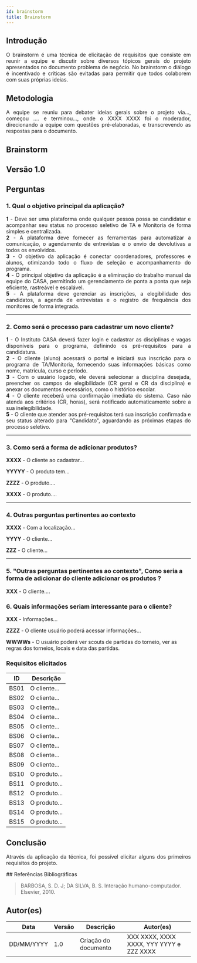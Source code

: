 ```yaml
---
id: brainstorm
title: Brainstorm
---
```

 
## Introdução
<p align = "justify">
O brainstorm é uma técnica de elicitação de requisitos que consiste em reunir a equipe e discutir sobre diversos tópicos gerais do projeto apresentados no documento problema de negócio. No brainstorm o diálogo é incentivado e críticas são evitadas para permitir que todos colaborem com suas próprias ideias.
</p>
 
## Metodologia
<p align = "justify">
A equipe se reuniu para debater ideias gerais sobre o projeto via..., começou .... e terminou..., onde o XXXX XXXX foi o moderador, direcionando a equipe com questões pré-elaboradas, e transcrevendo as respostas para o documento.
</p>
 
## Brainstorm
 
## Versão 1.0
 
## Perguntas
 
### 1. Qual o objetivo principal da aplicação?
 
<p align = "justify">
<b>1</b> - Deve ser uma plataforma onde qualquer pessoa possa se candidatar e acompanhar seu status no processo seletivo de TA e Monitoria de forma simples e centralizada.<br>
<b>2</b> - A plataforma deve fornecer as ferramentas para automatizar a comunicação, o agendamento de entrevistas e o envio de devolutivas a todos os envolvidos.<br>
<b>3</b> - O objetivo da aplicação é conectar coordenadores, professores e alunos, otimizando todo o fluxo de seleção e acompanhamento do programa.<br>
<b>4</b> - O principal objetivo da aplicação é a eliminação do trabalho manual da equipe do CASA, permitindo um gerenciamento de ponta a ponta que seja eficiente, rastreável e escalável.<br>
<b>5</b> - A plataforma deve gerenciar as inscrições, a elegibilidade dos candidatos, a agenda de entrevistas e o registro de frequência dos monitores de forma integrada.<br>
</p>
 
---
 
### 2. Como será o processo para cadastrar um novo cliente?
 
<p align = "justify">
<b>1</b> - O Instituto CASA deverá fazer login e cadastrar as disciplinas e vagas disponíveis para o programa, definindo os pré-requisitos para a candidatura.<br>
<b>2</b> - O cliente (aluno) acessará o portal e iniciará sua inscrição para o programa de TA/Monitoria, fornecendo suas informações básicas como nome, matrícula, curso e período.<br>
<b>3</b> - Com o usuário logado, ele deverá selecionar a disciplina desejada, preencher os campos de elegibilidade (CR geral e CR da disciplina) e anexar os documentos necessários, como o histórico escolar.<br>
<b>4</b> - O cliente receberá uma confirmação imediata do sistema. Caso não atenda aos critérios (CR, horas), será notificado automaticamente sobre a sua inelegibilidade.<br>
<b>5</b> - O cliente que atender aos pré-requisitos terá sua inscrição confirmada e seu status alterado para "Candidato", aguardando as próximas etapas do processo seletivo.<br>
</p>
 
---
 
### 3. Como será a forma de adicionar produtos?
 
<p align = "justify">
<b>XXXX</b> - O cliente ao cadastrar...
</p>
 
<p align = "justify">
<b>YYYYY</b> - O produto tem...
</p>
 
<b>ZZZZ</b> - O produto....
 
<b>XXXX</b> - O produto....

 
---
 
### 4. Outras perguntas pertinentes ao contexto

<p align = "justify">
<b>XXXX</b> - Com a localização...
 
<b>YYYY</b> - O cliente...
 
<b>ZZZ</b> - O cliente...
 
---
 
### 5. "Outras perguntas pertinentes ao contexto", Como seria a forma de adicionar do cliente adicionar os produtos ?
<p align = "justify">
<b>XXX</b> - O cliente....
</p>
 
### 6. Quais informações seriam interessante para o cliente?
<p align = "justify">
   <b>XXX</b> - Informações...
   
   <b>ZZZZ</b> - O cliente usuário poderá acessar informações...

   <b>WWWWs</b> - O usuário poderá ver scouts de partidas do torneio, ver as regras dos torneios, locais e data das partidas.
   
</p>
 
### Requisitos elicitados
 
|ID|Descrição|
|----|-------------|
|BS01| O cliente...|
|BS02| O cliente...|
|BS03| O cliente...|
|BS04| O cliente...|
|BS05| O cliente...|
|BS06| O cliente...|
|BS07| O cliente...|
|BS08| O cliente...|
|BS09| O cliente...|
|BS10| O produto...|
|BS11| O produto...|
|BS12| O produto...|
|BS13| O produto...|
|BS14| O produto...|
|BS15| O produto...|
 
## Conclusão
<p align = "justify">
Através da aplicação da técnica, foi possível elicitar alguns dos primeiros requisitos do projeto.
</p>
## Referências Bibliográficas
 
> BARBOSA, S. D. J; DA SILVA, B. S. Interação humano-computador. Elsevier, 2010.
 
 
## Autor(es)
| Data | Versão | Descrição | Autor(es) |
| -- | -- | -- | -- |
| DD/MM/YYYY | 1.0 | Criação do documento | XXX XXXX, XXXX XXXX, YYY YYYY e ZZZ XXXX |
